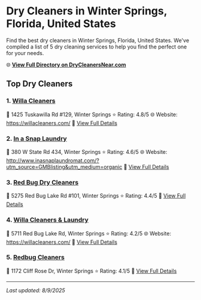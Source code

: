 # Dry Cleaners in Winter Springs, Florida, United States

Find the best dry cleaners in Winter Springs, Florida, United States. We've compiled a list of 5 dry cleaning services to help you find the perfect one for your needs.

🌐 **[View Full Directory on DryCleanersNear.com](https://drycleanersnear.com/city/US/Florida/Winter%20Springs)**

## Top Dry Cleaners

### 1. [Willa Cleaners](https://drycleanersnear.com/dryCleaner/68858859aef64230e206aff4/willa-cleaners)
📍 1425 Tuskawilla Rd #129, Winter Springs
⭐ Rating: 4.8/5
🌐 Website: https://willacleaners.com/
🔗 [View Full Details](https://drycleanersnear.com/dryCleaner/68858859aef64230e206aff4/willa-cleaners)

### 2. [In a Snap Laundry](https://drycleanersnear.com/dryCleaner/688588afaef64230e206b28a/in-a-snap-laundry)
📍 380 W State Rd 434, Winter Springs
⭐ Rating: 4.6/5
🌐 Website: http://www.inasnaplaundromat.com/?utm_source=GMBlisting&utm_medium=organic
🔗 [View Full Details](https://drycleanersnear.com/dryCleaner/688588afaef64230e206b28a/in-a-snap-laundry)

### 3. [Red Bug Dry Cleaners](https://drycleanersnear.com/dryCleaner/68858839aef64230e206aeaa/red-bug-dry-cleaners)
📍 5275 Red Bug Lake Rd #101, Winter Springs
⭐ Rating: 4.4/5
🔗 [View Full Details](https://drycleanersnear.com/dryCleaner/68858839aef64230e206aeaa/red-bug-dry-cleaners)

### 4. [Willa Cleaners & Laundry](https://drycleanersnear.com/dryCleaner/68858837aef64230e206ae58/willa-cleaners-laundry)
📍 5711 Red Bug Lake Rd, Winter Springs
⭐ Rating: 4.2/5
🌐 Website: https://willacleaners.com/
🔗 [View Full Details](https://drycleanersnear.com/dryCleaner/68858837aef64230e206ae58/willa-cleaners-laundry)

### 5. [Redbug Cleaners](https://drycleanersnear.com/dryCleaner/68858876aef64230e206b0cf/redbug-cleaners)
📍 1172 Cliff Rose Dr, Winter Springs
⭐ Rating: 4.1/5
🔗 [View Full Details](https://drycleanersnear.com/dryCleaner/68858876aef64230e206b0cf/redbug-cleaners)


---

*Last updated: 8/9/2025*
